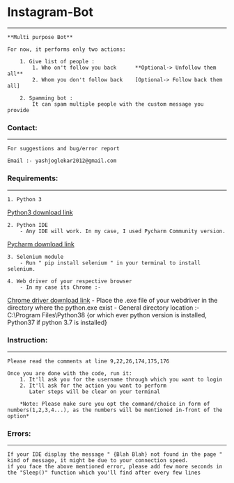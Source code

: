 # Instagram-Bot
------------------------

	**Multi purpose Bot**
	
	For now, it performs only two actions:
	
		1. Give list of people :
 			1. Who on't follow you back      **Optional-> Unfollow them all**
			2. Whom you don't follow back    [Optional-> Follow back them all]

		2. Spamming bot :
			It can spam multiple people with the custom message you provide



### Contact:
-------------

	For suggestions and bug/error report
	
	Email :- yashjoglekar2012@gmail.com



### Requirements:
-----------------

	1. Python 3
[Python3 download link](https://www.python.org/downloads)

	2. Python IDE
		- Any IDE will work. In my case, I used Pycharm Community version. 
[Pycharm download link](https://www.jetbrains.com/pycharm/download/#section=windows)

	3. Selenium module
		- Run " pip install selenium " in your terminal to install selenium.

	4. Web driver of your respective browser
		- In my case its Chrome :- 
[Chrome driver download link](https://chromedriver.chromium.org/downloads)
		- Place the .exe file of your webdriver in the directory where the python.exe exist
		- General directory location :- C:\Program Files\Python38 {or which ever python version is installed, Python37 if python 3.7 is installed} 



### Instruction:
----------------

	Please read the comments at line 9,22,26,174,175,176
	
	Once you are done with the code, run it:
		1. It'll ask you for the username through which you want to login
		2. It'll ask for the action you want to perform
		   Later steps will be clear on your terminal
		
		*Note: Please make sure you opt the command/choice in form of numbers(1,2,3,4...), as the numbers will be mentioned in-front of the option*
	
	
	
### Errors:
------------

	If your IDE display the message " {Blah Blah} not found in the page " kind of message, it might be due to your connection speed.
	if you face the above mentioned error, please add few more seconds in the "Sleep()" function which you'll find after every few lines
